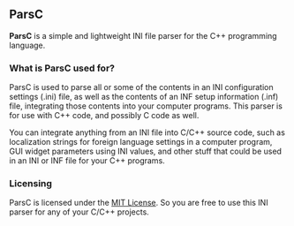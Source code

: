 ## ParsC

**ParsC** is a simple and lightweight INI file parser for the C++ programming language.

### What is ParsC used for?

ParsC is used to parse all or some of the contents in an INI configuration settings (.ini) file, as well as the contents of an INF setup information (.inf) file, integrating those contents into your computer programs. This parser is for use with C++ code, and possibly C code as well.

You can integrate anything from an INI file into C/C++ source code, such as localization strings for foreign language settings in a computer program, GUI widget parameters using INI values, and other stuff that could be used in an INI or INF file for your C++ programs.

### Licensing

ParsC is licensed under the [MIT License](https://opensource.org/licenses/MIT). So you are free to use this INI parser for any of your C/C++ projects.
